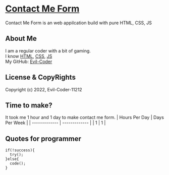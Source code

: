 # [Contact Me Form](https://evil-coder-11212.github.io/Contact-Me-Form/)
Contact Me Form is an web appilcation build with pure HTML, CSS, JS

## About Me
I am a regular coder with a bit of gaming.<br/>
I know [HTML](https://en.wikipedia.org/wiki/HTML), [CSS](https://en.wikipedia.org/wiki/CSS), [JS](https://en.wikipedia.org/wiki/JS)<br/>
My GitHub: [Evil-Coder](https://github.com/Evil-Coder-11212)

## License & CopyRights
Copyright (c) 2022, Evil-Coder-11212<br/>

## Time to make?
It took me 1 hour and 1 day to make contact me form.
| Hours Per Day | Days Per Week |
| ------------- | ------------- |
|     1   |     1    |

## Quotes for programmer
```
if(!success){
  try();
}else{
  code();
}
```
